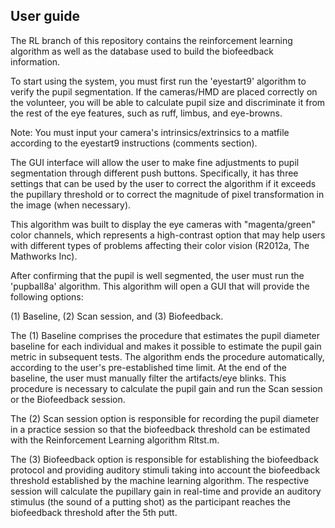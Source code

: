 ## User guide

The RL branch of this repository contains the reinforcement learning algorithm as well as the database used to build the biofeedback information. 

To start using the system, you must first run the 'eyestart9' algorithm to verify the pupil segmentation. If the cameras/HMD are placed correctly on the volunteer, you will be able to calculate pupil size and discriminate it from the rest of the eye features, such as ruff, limbus, and eye-browns.

Note: You must input your camera's intrinsics/extrinsics to a matfile according to the eyestart9 instructions (comments section).

The GUI interface will allow the user to make fine adjustments to pupil segmentation through different push buttons. Specifically, it has three settings that can be used by the user to correct the algorithm if it exceeds the pupillary threshold or to correct the magnitude of pixel transformation in the image (when necessary).

This algorithm was built to display the eye cameras with "magenta/green" color channels, which represents a high-contrast option that may help users with different types of problems affecting their color vision (R2012a, The Mathworks Inc).

After confirming that the pupil is well segmented, the user must run the 'pupball8a' algorithm. This algorithm will open a GUI that will provide the following options: 

(1) Baseline, (2) Scan session, and (3) Biofeedback.

The (1) Baseline comprises the procedure that estimates the pupil diameter baseline for each individual and makes it possible to estimate the pupil gain metric in subsequent tests. The algorithm ends the procedure automatically, according to the user's pre-established time limit. At the end of the baseline, the user must manually filter the artifacts/eye blinks. This procedure is necessary to calculate the pupil gain and run the Scan session or the Biofeedback session.

The (2) Scan session option is responsible for recording the pupil diameter in a practice session so that the biofeedback threshold can be estimated with the Reinforcement Learning algorithm Rltst.m. 

The (3) Biofeedback option is responsible for establishing the biofeedback protocol and providing auditory stimuli taking into account the biofeedback threshold established by the machine learning algorithm. The respective session will calculate the pupillary gain in real-time and provide an auditory stimulus (the sound of a putting shot) as the participant reaches the biofeedback threshold after the 5th putt.
